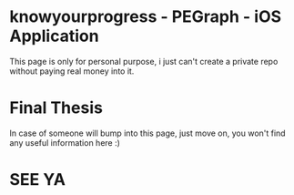 # knowyourprogress - PEGraph - iOS Application

This page is only for personal purpose, i just can't create a private repo without paying real money into it.

# Final Thesis

In case of someone will bump into this page, just move on, you won't find any useful information here :)

# SEE YA

